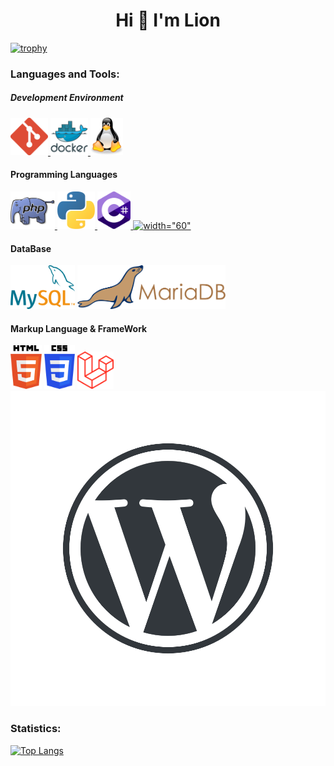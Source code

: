 
<h1 align="center">Hi 👋 I'm Lion</h1>
  
  [![trophy](https://github-profile-trophy.vercel.app/?username=lion-rion&theme=nord&title=Commit)](https://github.com/ryo-ma/github-profile-trophy)
  <h3 style="align-items: center;">Languages and Tools:</h3>
  <h5 style="align-items: center;">Development Environment</h5>
  <div style="align-items: center;">
    <a href="https://git-scm.com/" target="_blank"> <img src="img/git-icon.svg" alt=width="60" height="60"/> </a>
  <a href="https://www.docker.com/" target="_blank"> <img src="img/docker-original-wordmark.svg" alt=width="60" height="60"/> </a>
  <a href="https://en.wikipedia.org/wiki/Tux_(mascot)" target="_blank"> <img src="img/linux-tux.svg" alt=width="60" height="60"/> </a>
  
  </div>
  <h4 style="align-items: left;">Programming Languages</h4>
  <div style="align-items: left;">
  <a href="https://www.php.net/" target="_blank"> <img src="img/353261.png" alt=width="60" height="60"/> </a>
    <a href="https://www.python.org" target="_blank"> <img src="img/python.svg" alt=width="60" height="60"/> </a>
    <a href="https://docs.microsoft.com/en-us/dotnet/csharp/" target="_blank"> <img src="img/c-sharp (1).svg" alt=width="60" height="60"/> </a>
  <a href="https://docs.microsoft.com/ja-jp/cpp/c-language/c-language-reference?view=msvc-170" target="_blank"> <img src="https://cdn.icon-icons.com/icons2/2415/PNG/512/c_original_logo_icon_146611.png" alt=width="60" height="60"/> </a>

  </div>
  <h4 style="align-items: left;">DataBase</h4>
  <div style="align-items: left;">
    <a href="https://dev.mysql.com/" target="_blank"><img src="img/mysql.svg"  alt=width="70" height="70"></a>
  <a href="https://mariadb.org/" target="_blank"> <img src="img/mariadb.svg" alt=width="70" height="70"/> </a>
  </div>
  <h4 style="align-items: left;">Markup Language & FrameWork</h4>
  <div style="align-items: left;">
    <a href="https://html.spec.whatwg.org/#toc-introduction" target="_blank"><img src="img/html-5.svg"  alt=width="70" height="70"></a>
    <a href="https://www.w3.org/TR/CSS/" target="_blank"><img src="img/css-3.svg" alt="" alt=width="70" height="70" ></a>
    <a href="https://laravel.com/" target="_blank"> <img src="img/laravel.svg" alt=width="60" height="60"/> </a>
  <a href="https://wordpress.com/ja/" target="_blank"><img src="img/WordPress-logotype-wmark.png" alt=width="90"/> </a>
  

  </div>

   <h3 style="align-items: left;">Statistics:</h3> 



[![Top Langs](https://github-readme-stats.vercel.app/api/top-langs/?username=lion-rion)](https://github.com/anuraghazra/github-readme-stats)
